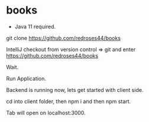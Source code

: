 # books

* Java 11 required.

git clone https://github.com/redroses44/books

IntelliJ checkout from version control => git and enter https://github.com/redroses44/books

Wait.

Run Application.

Backend is running now, lets get started with client side.

cd into client folder, then npm i and then npm start.

Tab will open on localhost:3000.


